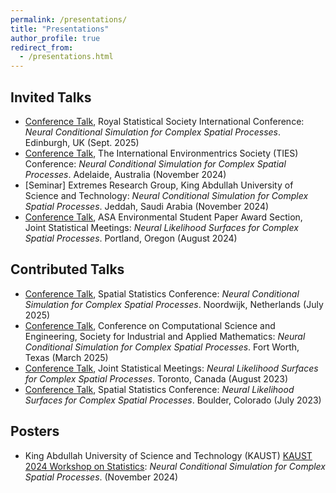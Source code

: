 ```yaml
---
permalink: /presentations/
title: "Presentations"
author_profile: true
redirect_from: 
  - /presentations.html
---
```


## Invited Talks

  * [Conference Talk](https://rss.org.uk/training-events/conference-2025/), Royal Statistical Society International Conference: *Neural Conditional Simulation for Complex Spatial Processes*. Edinburgh, UK (Sept. 2025)
  * [Conference Talk](https://www.isi-next.org/conferences/ties2024/), The International Environmentrics Society (TIES) Conference: *Neural Conditional Simulation for Complex Spatial Processes*. Adelaide, Australia (November 2024)
  * [Seminar] Extremes Research Group, King Abdullah University of Science and Technology: *Neural Conditional Simulation for Complex Spatial Processes*. Jeddah, Saudi Arabia (November 2024)
  * [Conference Talk](https://ww2.amstat.org/meetings/jsm/2024/index.cfm), ASA Environmental Student Paper Award Section, Joint Statistical Meetings: *Neural Likelihood Surfaces for Complex Spatial Processes*. Portland, Oregon (August 2024)

## Contributed Talks
* [Conference Talk](https://www.elsevier.com/events/conferences/all/spatial-statistics), Spatial Statistics Conference: *Neural Conditional Simulation for Complex Spatial Processes*. Noordwijk, Netherlands (July 2025)
* [Conference Talk](https://www.siam.org/conferences-events/past-event-archive/cse25/), Conference on Computational Science and Engineering, Society for Industrial and Applied Mathematics: *Neural Conditional Simulation for Complex Spatial Processes*. Fort Worth, Texas (March 2025)
* [Conference Talk](https://ww2.amstat.org/meetings/jsm/2023/), Joint Statistical Meetings: *Neural Likelihood Surfaces for Complex Spatial Processes*. Toronto, Canada (August 2023)
* [Conference Talk](https://isi-web.org/event-detail/81), Spatial Statistics Conference: *Neural Likelihood Surfaces for Complex Spatial Processes*. Boulder, Colorado (July 2023)


## Posters

  * King Abdullah University of Science and Technology (KAUST) [KAUST 2024 Workshop on Statistics](https://cemse.kaust.edu.sa/events/by-type/workshop/2024/11/18/kaust-2024-workshop-statistics): *Neural Conditional Simulation for Complex Spatial Processes*. (November 2024)
